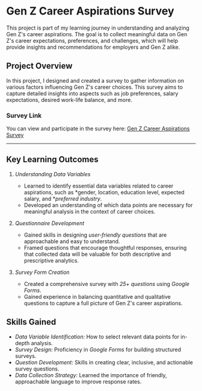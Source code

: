 # Gen Z Career Aspirations Survey

This project is part of my learning journey in understanding and analyzing Gen Z's career aspirations. The goal is to collect meaningful data on Gen Z's career expectations, preferences, and challenges, which will help provide insights and recommendations for employers and Gen Z alike.

## Project Overview

In this project, I designed and created a survey to gather information on various factors influencing Gen Z's career choices. This survey aims to capture detailed insights into aspects such as job preferences, salary expectations, desired work-life balance, and more.

### Survey Link

You can view and participate in the survey here:
[Gen Z Career Aspirations Survey](https://forms.gle/e7DihWyBdXEdJfiZ7)

---

## Key Learning Outcomes

1. *Understanding Data Variables*  
   - Learned to identify essential data variables related to career aspirations, such as *gender, location, education level, expected salary, and **preferred industry*.
   - Developed an understanding of which data points are necessary for meaningful analysis in the context of career choices.

2. *Questionnaire Development*  
   - Gained skills in designing *user-friendly questions* that are approachable and easy to understand.
   - Framed questions that encourage thoughtful responses, ensuring that collected data will be valuable for both descriptive and prescriptive analytics.

3. *Survey Form Creation*  
   - Created a comprehensive survey with *25+ questions* using *Google Forms*.
   - Gained experience in balancing quantitative and qualitative questions to capture a full picture of Gen Z's career aspirations.

## Skills Gained

- *Data Variable Identification:* How to select relevant data points for in-depth analysis.
- *Survey Design:* Proficiency in *Google Forms* for building structured surveys.
- *Question Development:* Skills in creating clear, inclusive, and actionable survey questions.
- *Data Collection Strategy:* Learned the importance of friendly, approachable language to improve response rates.
